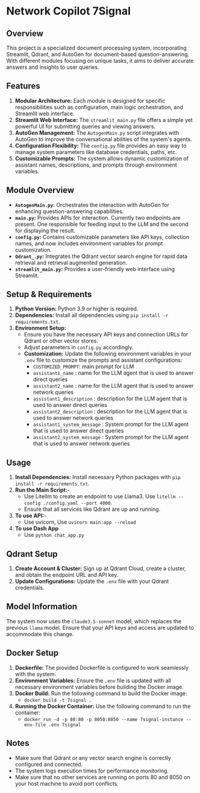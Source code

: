 
# Network Copilot 7Signal

## Overview
This project is a specialized document processing system, incorporating Streamlit, Qdrant, and AutoGen for document-based question-answering. With different modules focusing on unique tasks, it aims to deliver accurate answers and insights to user queries.

## Features
1. **Modular Architecture:** Each module is designed for specific responsibilities such as configuration, main logic orchestration, and Streamlit web interface.
2. **Streamlit Web Interface:** The `streamlit_main.py` file offers a simple yet powerful UI for submitting queries and viewing answers.
3. **AutoGen Management:** The `AutogenMain.py` script integrates with AutoGen to improve the conversational abilities of the system's agents.
4. **Configuration Flexibility:** The `config.py` file provides an easy way to manage system parameters like database credentials, paths, etc.
5. **Customizable Prompts:** The system allows dynamic customization of assistant names, descriptions, and prompts through environment variables.

## Module Overview
- **`AutogenMain.py`:** Orchestrates the interaction with AutoGen for enhancing question-answering capabilities.
- **`main.py`:** Provides APIs for interaction. Currently two endpoints are present. One responsible for feeding input to the LLM and the second for displaying the result.
- **`config.py`:** Contains customizable parameters like API keys, collection names, and now includes environment variables for prompt customization.
- **`Qdrant_.py`:** Integrates the Qdrant vector search engine for rapid data retrieval and retrieval augmented generation.
- **`streamlit_main.py`:** Provides a user-friendly web interface using Streamlit.

## Setup & Requirements
1. **Python Version:** Python 3.9 or higher is required.
2. **Dependencies:** Install all dependencies using `pip install -r requirements.txt`.
3. **Environment Setup:**
   - Ensure you have the necessary API keys and connection URLs for Qdrant or other vector stores.
   - Adjust parameters in `config.py` accordingly.
   - **Customization:** Update the following environment variables in your `.env` file to customize the prompts and assistant configurations:
     - `CUSTOMIZED_PROMPT`: main prompt for LLM
     - `assistant1_name` : name for the LLM agent that is used to answer direct queries
     - `assistant2_name` : name for the LLM agent that is used to answer network queries
     - `assistant1_description` : description for the LLM agent that is used to answer direct queries
     - `assistant2_description` : description for the LLM agent that is used to answer network queries
     - `assistant1_system_message` : System prompt for the LLM agent that is used to answer direct queries
     - `assistant2_system_message` : System prompt for the LLM agent that is used to answer network queries
## Usage
1. **Install Dependencies:** Install necessary Python packages with `pip install -r requirements.txt`.
2. **Run the Main Script:**-
   - Use Litellm to create an endpoint to use Llama3. Use `litellm --config ./config.yaml --port 4000`.
   - Ensure that all services like Qdrant are up and running.
3. **To use API:**-
   - Use uvicorn, Use `uvicorn main:app --reload` 
4. **To use Dash App**
   - Use `python chat_app.py`
## Qdrant Setup
1. **Create Account & Cluster:** Sign up at Qdrant Cloud, create a cluster, and obtain the endpoint URL and API key.
2. **Update Configurations:** Update the `.env` file with your Qdrant credentials.

## Model Information
The system now uses the `claude3.5-sonnet` model, which replaces the previous `llama` model. Ensure that your API keys and access are updated to accommodate this change.

## Docker Setup
1. **Dockerfile:** The provided Dockerfile is configured to work seamlessly with the system.
2. **Environment Variables:** Ensure the `.env` file is updated with all necessary environment variables before building the Docker image.
3. **Docker Build:** Run the following command to build the Docker image:
   - `docker build -t 7signal .`
4. **Running the Docker Container:** Use the following command to run the container:
   - `docker run -d -p 80:80 -p 8050:8050 --name 7signal-instance --env-file .env 7signal`

## Notes
- Make sure that Qdrant or any vector search engine is correctly configured and connected.
- The system logs execution times for performance monitoring.
- Make sure that no other services are running on ports 80 and 8050 on your host machine to avoid port conflicts.
